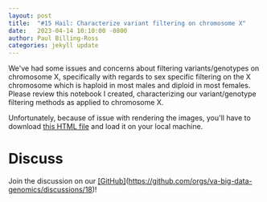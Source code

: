```yaml
---
layout: post
title:  "#15 Hail: Characterize variant filtering on chromosome X"
date:   2023-04-14 10:10:00 -0800
author: Paul Billing-Ross 
categories: jekyll update
---
```


We've had some issues and concerns about filtering variants/genotypes on chromosome X, specifically with regards to sex specific filtering on the X chromosome which is haploid in most males and diploid in most females. Please review this notebook I created, characterizing our variant/genotype filtering methods as applied to chromosome X.

Unfortunately, because of issue with rendering the images, you'll have to download [this HTML file](https://github.com/va-big-data-genomics/mvp-wgs-snp-indel-release/blob/feat-sex-chr/SNPs-Indels/data_release_2023/notebooks/sex-chr-characterize-filtering%20(1).html) and load it on your local machine.

# Discuss
Join the discussion on our <ins>[GitHub]</ins>(https://github.com/orgs/va-big-data-genomics/discussions/18)!
